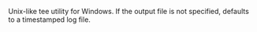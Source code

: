 Unix-like tee utility for Windows. If the output file is not specified, defaults to a timestamped log file.
